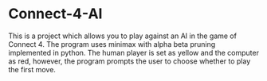 # Connect-4-AI
This is a project which allows you to play against an AI in the game of Connect 4. The program uses minimax with alpha beta pruning implemented in python. The human player is set as yellow and the computer as red, however, the program prompts the user to choose whether to play the first move.
